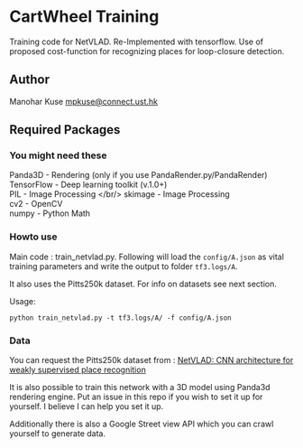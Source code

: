 # CartWheel Training
Training code for NetVLAD. Re-Implemented with tensorflow. Use of proposed cost-function for recognizing places for loop-closure detection. 


## Author
Manohar Kuse <mpkuse@connect.ust.hk> <br/>


## Required Packages
### You might need these
Panda3D - Rendering (only if you use PandaRender.py/PandaRender)<br/>
TensorFlow - Deep learning toolkit (v.1.0+)<br/>
PIL - Image Processing </br/>
skimage - Image Processing <br/>
cv2 - OpenCV <br/>
numpy - Python Math


### Howto use
Main code : train_netvlad.py. Following will load the `config/A.json` as vital training parameters and
write the output to folder `tf3.logs/A`.

It also uses the Pitts250k dataset. For info on datasets see next section.

Usage:
```
python train_netvlad.py -t tf3.logs/A/ -f config/A.json
```

### Data
You can request the Pitts250k dataset from : [NetVLAD: CNN architecture for weakly supervised place recognition](http://www.di.ens.fr/willow/research/netvlad/)

It is also possible to train this network with a 3D model using Panda3d rendering engine. Put an issue in this repo if you wish to set it up for yourself. I believe I can help you set it up. 

Additionally there is also a Google Street view API which you can crawl yourself to generate data. 


